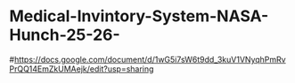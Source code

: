 # Medical-Invintory-System-NASA-Hunch-25-26-

#https://docs.google.com/document/d/1wG5i7sW6t9dd_3kuV1VNyqhPmRvPrQQ14EmZkUMAejk/edit?usp=sharing
